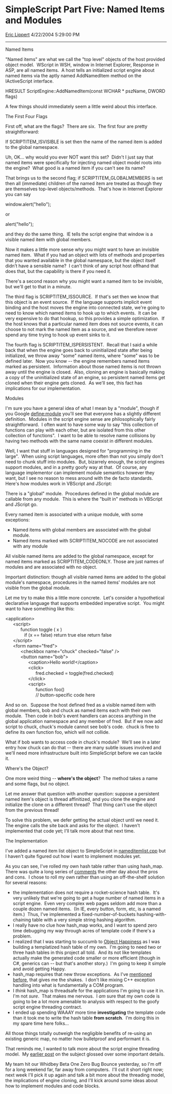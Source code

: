 <div id="page">

# SimpleScript Part Five: Named Items and Modules

[Eric Lippert](https://social.msdn.microsoft.com/profile/Eric%20Lippert) 4/22/2004 5:29:00 PM

-----

<div id="content">

<span> </span>

<span></span>

<span>Named Items </span>

<span></span>

<span>"Named items" are what we call the "top level" objects of the host provided object model.  </span><span>WScript</span><span> in WSH, </span><span>window</span><span> in Internet Explorer, </span><span>Response</span><span> in ASP, are all named items.  A host tells an initialized script engine about named items via the aptly named </span><span>AddNamedItem</span><span> method on the </span><span>IActiveScript</span><span> interface. </span>

<span></span>

<span>HRESULT ScriptEngine::AddNamedItem(const WCHAR \* pszName, DWORD flags) </span>

<span></span>

<span>A few things should immediately seem a little weird about this interface.  </span>

<span></span>

<span>The First Four Flags </span>

<span></span>

<span>First off, what are the flags?  There are six.  The first four are pretty straightforward: </span>

<span></span>

<span>If </span><span>SCRIPTITEM\_ISVISIBLE</span><span> is set then the name of the named item is added to the global namespace.  </span>

<span></span>

<span>Uh, OK… why would you ever NOT want this set?  Didn't I just say that named items were specifically for injecting named object model roots into the engine?  What good is a named item if you can't see its name? </span>

<span></span>

<span>That brings us to the second flag; if </span><span>SCRIPTITEM\_GLOBALMEMBERS</span><span> is set then all (immediate) children of the named item are treated as though they are themselves top-level objects/methods.  That's how in Internet Explorer you can say </span>

<span></span>

<span>window.alert("hello"); </span>

<span></span>

<span>or </span>

<span></span>

<span>alert("hello"); </span>

<span></span>

<span>and they do the same thing.  IE tells the script engine that </span><span>window</span><span> is a visible named item with global members. </span>

<span></span>

<span>Now it makes a little more sense why you might want to have an invisible named item.  What if you had an object with lots of methods and properties that you wanted available in the global namespace, but the object itself didn’t have a sensible name?  I can't think of any script host offhand that does that, but the capability is there if you need it. </span>

<span></span>

<span>There's a second reason why you might want a named item to be invisible, but we'll get to that in a minute. </span>

<span></span>

<span>The third flag is </span><span>SCRIPTITEM\_ISSOURCE</span><span>.  If that's set then we know that this object is an event source.  If the language supports implicit event binding and the host moves the engine into connected state, we're going to need to know which named items to hook up to which events.  It can be very expensive to do that hookup, so this provides a simple optimization.  If the host knows that a particular named item does not source events, it can choose to not mark the named item as a source, and we therefore never spend any time trying to hook up event sinks to it. </span>

<span></span>

<span>The fourth flag is </span><span>SCRIPTITEM\_ISPERSISTENT</span><span>.  Recall that I said a while back that when the engine goes back to uninitialized state after being initialized, we throw away "some" named items, where "some" was to be defined later.  Now you know -- the engine remembers named items marked as persistent.  Information about those named items is not thrown away until the engine is closed.  Also, cloning an engine is basically making a copy of the uninitialized state of an engine, so persistent named items get cloned when their engine gets cloned.  As we'll see, this fact has implications for our implementation. </span>

<span></span>

<span>Modules </span>

<span></span>

<span>I'm sure you have a general idea of what I mean by a "module", though if you Google [define:module](http://www.google.com/search?sourceid=navclient&ie=UTF-8&oe=UTF-8&q=define%3Amodule "http://www.google.com/search?sourceid=navclient&ie=UTF-8&oe=UTF-8&q=define%3Amodule") you'll see that everyone has a slightly different definition.  Modules in the script engine sense are philosophically fairly straightforward.  I often want to have some way to say "this collection of functions can play with each other, but are isolated from this other collection of functions".  I want to be able to resolve name collisions by having two methods with the same name coexist in different modules.  </span>

<span></span>

<span>Well, I want that stuff in languages designed for "programming in the large".  When using script languages, more often than not you simply don't need to chunk stuff into modules.  But, bizarrely enough, the script engines support modules, and in a pretty goofy way at that.  Of course, any language implementor can implement module semantics however they want, but I see no reason to mess around with the de facto standards.  Here's how modules work in VBScript and JScript: </span>

<span></span>

<span>There is a "global" module.  Procedures defined in the global module are callable from any module.  This is where the "built in" methods in VBScript and JScript go.</span>

<span></span><span>Every named item is associated with a unique module, with some exceptions:</span>

  - <span></span><span>Named items with global members are associated with the global module.</span>
  - <span></span><span>Named items marked with </span><span>SCRIPTITEM\_NOCODE</span><span> are not associated with any module</span>

<span></span><span>All visible named items are added to the global namespace, except for named items marked as </span><span>SCRIPTITEM\_CODEONLY</span><span>. Those are just names of modules and are associated with no object. </span>

<span></span><span>Important distinction: though all visible named items are added to the global module's namespace, procedures in the named items' modules are not visible from the global module.</span>

<span></span>

<span>Let me try to make this a little more concrete.  Let's consider a hypothetical declarative language that supports embedded imperative script.  You might want to have something like this: </span>

<span></span>

<span></span>

<span>\<application\>  
</span><span>      \<script\>  
</span><span>            function toggle ( x )  
               </span><span>if (x == false) return true else return false  
</span><span>      \</script\>  
</span><span>      \<form name="fred"\>  
</span><span>            \<checkbox name="chuck" checked="false" /\>  
</span><span>            \<button name="bob"\>  
</span><span>                  \<caption\></span><span>Hello world\!</span><span>\</caption\>  
</span><span>                  \<click\>  
</span><span>                        fred.checked = toggle(fred.checked)  
</span><span>                  \</click\>  
</span><span>                  \<script\>  
</span><span>                        function foo()   
</span><span>                        // button-specific code here</span>

<span></span>

<span>And so on.  Suppose the host defined </span><span>fred </span><span>as a visible named item with global members, </span><span>bob </span><span>and </span><span>chuck </span><span>as named items each with their own module.  Then code in </span><span>bob</span><span>'s event handlers can access anything in the global application namespace and any member of </span><span>fred</span><span>.  But if we now add script to </span><span>chuck</span><span>, </span><span>chuck</span><span>'s module cannot see </span><span>bob</span><span>'s code.  </span><span>chuck</span><span> is free to define its own function </span><span>foo</span><span>, which will not collide. </span>

<span></span>

<span>What if </span><span>bob</span><span> wants to access code in chuck's module?  We'll see in a later entry how </span><span>chuck</span><span> can do that -- there are many subtle issues involved and we'll need more infrastructure built into SimpleScript before we can tackle it. </span>

<span></span>

<span>Where's the Object?</span><span> </span>

<span></span>

<span>One more weird thing -- **<span>where's the object</span>**?  The method takes a name and some flags, but no object.  </span>

<span></span>

<span>Let me answer that question with another question: suppose a persistent named item's object is thread affinitized, and you clone the engine and initialize the clone on a different thread?  That thing can't use the object from the previous thread\!  </span>

<span></span>

<span>To solve this problem, we defer getting the actual object until we need it.  The engine calls the site back and asks for the object.  I haven't implemented that code yet; I'll talk more about that next time. </span>

<span></span>

<span>The Implementation </span>

<span></span>

<span>I've added a named item list object to SimpleScript in [nameditemlist.cpp](http://blogs.msdn.com/ericlippert/articles/116369.aspx "http://blogs.msdn.com/ericlippert/articles/116369.aspx") but I haven't quite figured out how I want to implement modules yet.  </span>

<span></span>

<span>As you can see, I've rolled my own hash table rather than using </span><span>hash\_map</span><span>.  There was quite a long series of [comments](http://blogs.msdn.com/ericlippert/archive/2004/04/15/114094.aspx#114135 "http://blogs.msdn.com/ericlippert/archive/2004/04/15/114094.aspx#114135") the other day about the pros and cons.  I chose to roll my own rather than using an off-the-shelf solution for several reasons: </span>

<span></span>

  - <span>the implementation does not require a rocket-science hash table.  It's very unlikely that we're going to get a huge number of named items in a script engine.  Even very complex web pages seldom add more than a couple dozen named items.  (In IE, every button, form, etc, is a named item.)  Thus, I've implemented a fixed-number-of-buckets hashing-with-chaining table with a very simple string hashing algorithm. </span>
  - <span></span><span>I really have no clue how </span><span>hash\_map</span><span> works, and I want to spend zero time debugging my way through acres of template code if there's a problem.</span>
  - <span></span><span>I realized that I was starting to succumb to [Object Happiness](/ericlippert/archive/2004/03/31/105329.aspx#106869 "http://weblogs.asp.net/ericlippert/archive/2004/03/31/105329.aspx#106869") as I was building a templatized hash table of my own.  I'm going to need two or three hash tables in this project all told.  And its not like templates actually make the generated code smaller or more efficient (though in C\#, generics can -- but that's another story.)  I'm going to keep it simple and avoid getting Happy.</span>
  - <span></span><span>hash\_map</span><span> requires that </span><span>new</span><span> throw exceptions.  As I've [mentioned before](http://blogs.msdn.com/ericlippert/archive/2004/03/25/96373.aspx), that gives me the shakes.  I don't like mixing C++ exception handling into what is fundamentally a COM program.</span>
  - <span></span><span>I *<span>think</span>* </span><span>hash\_map</span><span> is threadsafe for the applications I'm going to use it in.  I'm not *<span>sure</span>*.  That makes me nervous.  I *<span>am</span>* sure that my own code is going to be a lot more amenable to analysis with respect to the goofy script engine threading contract.</span>
  - <span>I ended up spending WAAAY more time **investigating** the template code than it took me to write the hash table **from scratch**.  I'm doing this in my spare time here folks...  </span>

<span></span>

<span>All those things totally outweigh the negligible benefits of re-using an existing generic map, no matter how bulletproof and performant it is. </span>

<span></span>

<span>That reminds me, I wanted to talk more about the script engine threading model.  My [earlier post](http://blogs.msdn.com/ericlippert/archive/2003/09/18/53041.aspx "http://blogs.msdn.com/ericlippert/archive/2003/09/18/53041.aspx") on the subject glossed over some important details. </span>

<span></span>

<span>My team hit our Whidbey Beta One Zero Bug Bounce yesterday, so I'm off for a long weekend far, far away from computers.  I'll cut it short right now; next week I'll pick it up again and talk a bit more about the threading model, the implications of engine cloning, and I'll kick around some ideas about how to implement modules and code blocks.</span>

</div>

</div>

